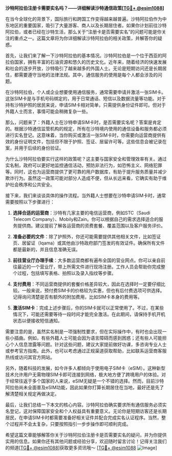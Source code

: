 **沙特阿拉伯注册卡需要实名吗？——详细解读沙特通信政策[[TG💪+ @esim1088](https://t.me/s/esim1088)]**

在当今全球化的背景下，国际旅行和跨国工作变得越来越普遍。沙特阿拉伯作为中东地区的重要国家，吸引了大量游客、商人以及长期居住者。如果你计划前往沙特阿拉伯，或者已经在沙特生活，那么关于“注册卡是否需要实名”的问题可能是你关注的重点之一。这篇文章将为你详细解读沙特阿拉伯的相关政策，并解答你的疑惑。

首先，让我们来了解一下沙特阿拉伯的基本情况。沙特阿拉伯是一个位于西亚的阿拉伯国家，拥有丰富的石油资源和悠久的历史文化。近年来，随着经济的快速发展和社会的逐步开放，沙特吸引了越来越多的外国人士。无论是短期访问还是长期居住，都需要遵守当地的法律法规。其中，通信服务的使用是每个人都会涉及的问题。

在沙特阿拉伯，个人或企业想要使用通信服务，通常需要申请并激活一张SIM卡。这张SIM卡是与手机号码绑定的，用于日常通话、短信以及数据流量等功能。对于持有沙特护照的居民来说，申请SIM卡相对简单，只需提供身份证件即可。但对于外籍人士而言，事情可能会稍微复杂一些。

那么，问题来了：外籍人士在沙特申请SIM卡时，是否需要实名呢？答案是肯定的。根据沙特通信监管机构的规定，所有在沙特境内使用的通信设备和服务都必须进行实名登记。这意味着，当你购买或激活一张SIM卡时，你需要向运营商提供有效的身份证明文件，包括但不限于护照、签证、居留许可等。这些信息会被记录在案，并用于后续的身份验证。

为什么沙特阿拉伯要实行这样的政策呢？这主要与国家安全和管理效率有关。通过实名制，政府可以更好地监控通信活动，预防非法行为，如恐怖主义、网络犯罪等。同时，这也为运营商提供了更可靠的用户数据库，有助于提升服务质量并减少欺诈行为。虽然这一政策可能对部分人造成不便，但从长远来看，它确实有助于维护社会秩序和公共安全。

接下来，我们来谈谈具体的操作流程。当外籍人士想要在沙特申请SIM卡时，通常需要按照以下步骤进行：

1. **选择合适的运营商**：沙特有几家主要的电信运营商，例如STC（Saudi Telecom Company）、Mobily和Zain。你可以根据自己的需求选择适合的服务提供商。建议提前了解各运营商的资费套餐、覆盖范围以及客户服务评价。

2. **准备必要的文件**：除了护照外，你还可能需要提供其他相关文件，比如签证页、居留证（Iqama）或其他由沙特政府部门签发的有效证件。确保所有文件都是最新的，并且信息准确无误。

3. **前往营业厅办理手续**：大多数运营商都有遍布全国的营业网点。你可以亲自前往最近的一个营业厅，带上所需文件进行现场注册。工作人员会帮助你完成整个过程，包括填写表格、拍照以及录入指纹等步骤。

4. **支付费用**：不同运营商提供的套餐价格差异较大，因此在选择时一定要仔细比较。一般来说，预付费SIM卡的价格较为实惠，但也有后付费选项可供选择。记得询问清楚是否有额外的附加费用，比如SIM卡本身的费用等。

5. **激活SIM卡**：完成上述步骤后，你的SIM卡就可以正常使用了。不过，在某些情况下，可能还需要等待一段时间才能完全激活。在此期间，请保持手机开机状态以便接收短信通知。

需要注意的是，虽然实名制是一项强制性要求，但在实际操作中，有时也会出现一些小插曲。例如，有些外籍人士可能会因为语言障碍而感到困惑；还有些人可能担心个人信息泄露等问题。针对这些问题，建议大家提前做好功课，多咨询专业人士或参考官方指南。此外，也可以考虑通过正规渠道获取帮助，比如联系运营商客服热线或访问其官方网站。

另外，随着科技的发展，如今许多人都倾向于使用电子SIM卡（eSIM）。这种新型技术允许用户无需物理SIM卡即可连接到网络，极大地方便了跨境用户的体验。对于经常往返于多个国家的人来说，eSIM无疑是一个不错的选择。然而，目前沙特阿拉伯尚未全面普及eSIM功能，因此如果你打算长期居住在当地，最好还是先了解清楚相关规定再做决定。

最后，让我们总结一下本文的核心内容。沙特阿拉伯确实要求所有通信服务必须实名登记，这对保障国家安全和个人权益具有重要意义。无论你是短期访客还是长期居民，在申请SIM卡时都需要准备好相关证件并配合完成实名认证程序。当然，整个过程并不会太复杂，只要按照指引一步步操作即可顺利完成。

希望这篇文章能够解答你关于沙特阿拉伯注册卡是否需要实名的疑问，并为你提供实用的信息。如果你还有其他问题或经验分享，欢迎随时留言讨论！记得关注我们的频道[[TG💪+ @esim1088](https://t.me/s/esim1088)]获取更多资讯哦～ [[TG💪+ @esim1088](https://t.me/s/esim1088) ![Image](https://i.postimg.cc/4NQfJmqS/Snipaste-2025-05-13-00-14-12.png)]